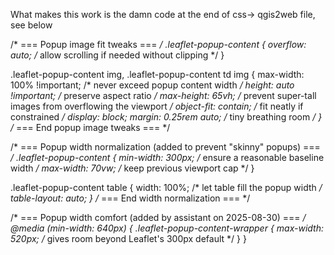 What makes this work is the damn code at the end of css-> qgis2web file, see below

/* === Popup image fit tweaks === */
.leaflet-popup-content {
  overflow: auto; /* allow scrolling if needed without clipping */
}

.leaflet-popup-content img,
.leaflet-popup-content td img {
  max-width: 100% !important;  /* never exceed popup content width */
  height: auto !important;     /* preserve aspect ratio */
  max-height: 65vh;            /* prevent super-tall images from overflowing the viewport */
  object-fit: contain;         /* fit neatly if constrained */
  display: block;
  margin: 0.25rem auto;        /* tiny breathing room */
}
/* === End popup image tweaks === */


/* === Popup width normalization (added to prevent "skinny" popups) === */
.leaflet-popup-content {
  min-width: 300px;           /* ensure a reasonable baseline width */
  max-width: 70vw;            /* keep previous viewport cap */
}

.leaflet-popup-content table {
  width: 100%;                /* let table fill the popup width */
  table-layout: auto;
}
/* === End width normalization === */


/* === Popup width comfort (added by assistant on 2025-08-30) === */
@media (min-width: 640px) {
  .leaflet-popup-content-wrapper {
    max-width: 520px; /* gives room beyond Leaflet's 300px default */
  }
}
